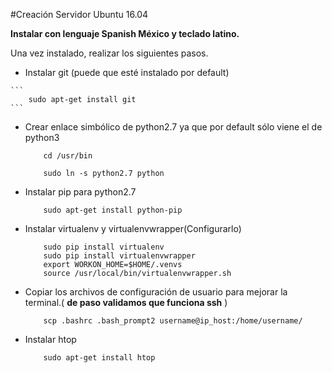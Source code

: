 #Creación Servidor Ubuntu 16.04

**Instalar con lenguaje Spanish México y teclado latino.**

Una vez instalado, realizar los siguientes pasos.

*	 Instalar git (puede que esté instalado por default)

	```
	 	sudo apt-get install git
	```
    
*	Crear enlace simbólico de python2.7 ya que por default sólo viene el de python3

	```
		cd /usr/bin
        
        sudo ln -s python2.7 python
	```

*	Instalar pip para python2.7

	```
		sudo apt-get install python-pip
	```
	
*	Instalar virtualenv y virtualenvwrapper(Configurarlo)

	```
        sudo pip install virtualenv
        sudo pip install virtualenvwrapper
        export WORKON_HOME=$HOME/.venvs 
        source /usr/local/bin/virtualenvwrapper.sh
	```

*	Copiar los archivos de configuración de usuario para mejorar la terminal.( **de paso validamos que funciona ssh** )

	```
		scp .bashrc .bash_prompt2 username@ip_host:/home/username/
	```

*	Instalar htop

	```
		sudo apt-get install htop
	```